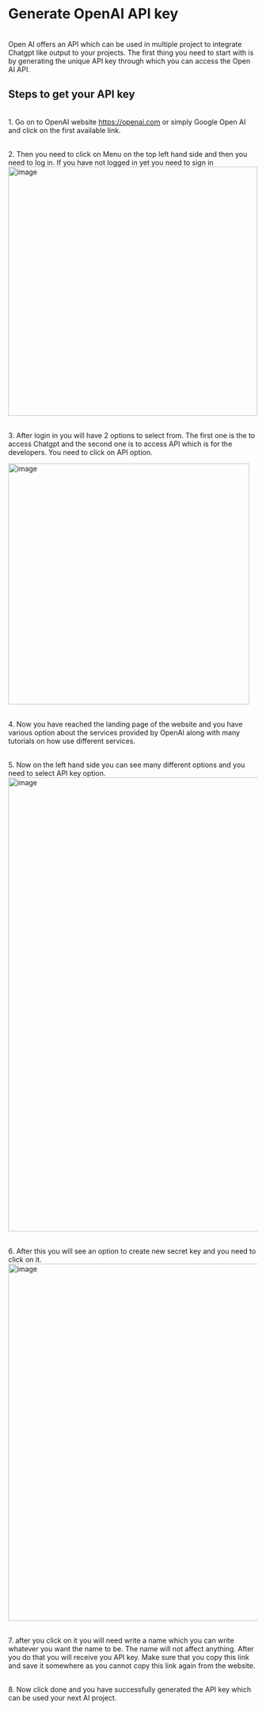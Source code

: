 # Generate OpenAI API key ##
<br> Open AI offers an API which can be used in multiple project to integrate Chatgpt like output to your projects. The first thing you need to start with is by generating the unique API key through which you can access the Open AI API.
<br>
## Steps to get your API key ##
<br>1. Go on to OpenAI website https://openai.com or simply Google Open AI and click on the first available link. 

<br>2. Then you need to click on Menu on the top left hand side and then you need to log in. If you have not logged in yet you need to sign in
<img width="503" alt="image" src="https://github.com/Kaustubh174/genapikey/assets/38695440/4c2f7ef0-c6a3-425d-a405-442b95d4e837">

<br>3. After login in you will have 2 options to select from. The first one is the to access Chatgpt and the second one is to access API which is for the developers. You need to click on API option.

<img width="487" alt="image" src="https://github.com/Kaustubh174/genapikey/assets/38695440/8fa4505d-4ba1-4094-b2db-13929835b87d">

<br>4. Now you have reached the landing page of the website and you have various option about the services provided by OpenAI along with many tutorials on how use different services.

<br>5. Now on the left hand side you can see many different options and you need to select API key option.
<img width="917" alt="image" src="https://github.com/Kaustubh174/genapikey/assets/38695440/ef409d13-91ff-44fa-b2c0-ea9fdeff43a7">

<br>6. After this you will see an option to create new secret key and you need to click on it.
<img width="721" alt="image" src="https://github.com/Kaustubh174/genapikey/assets/38695440/b270c4ad-4319-4090-9a61-c01aabe2566e">

<br>7. after you click on it you will need write a name which you can write whatever you want the name to be. The name will not affect anything. After you do that you will receive you API key. Make sure that you copy this link and save it somewhere as you cannot copy this link again from the website.

<br>8. Now click done and you have successfully generated the API key which can be used your next AI project.



